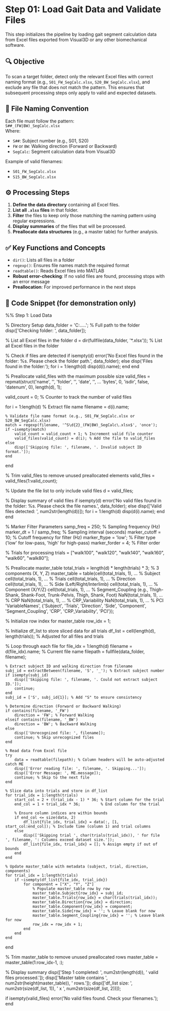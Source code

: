 # Step 01: Load Gait Data and Validate Files

This step initializes the pipeline by loading gait segment calculation data from Excel files exported from Visual3D or any other biomechanical software.

## 🔍 Objective
To scan a target folder, detect only the relevant Excel files with correct naming format (e.g., `S01_FW_SegCalc.xlsx`, `S20_BW_SegCalc.xlsx`), and exclude any file that does not match the pattern. This ensures that subsequent processing steps only apply to valid and expected datasets.

## 📂 File Naming Convention
Each file must follow the pattern:  
`S##_(FW|BW)_SegCalc.xlsx`  
Where:
- `S##`: Subject number (e.g., S01, S20)
- `FW` or `BW`: Walking direction (Forward or Backward)
- `SegCalc`: Segment calculation data from Visual3D

Example of valid filenames:
- `S01_FW_SegCalc.xlsx`
- `S15_BW_SegCalc.xlsx`

## ⚙️ Processing Steps

1. **Define the data directory** containing all Excel files.
2. **List all `.xlsx` files** in that folder.
3. **Filter** the files to keep only those matching the naming pattern using regular expressions.
4. **Display summaries** of the files that will be processed.
5. **Preallocate data structures** (e.g., a master table) for further analysis.

## ✅ Key Functions and Concepts
- `dir()`: Lists all files in a folder
- `regexp()`: Ensures file names match the required format
- `readtable()`: Reads Excel files into MATLAB
- **Robust error-checking**: If no valid files are found, processing stops with an error message
- **Preallocation**: For improved performance in the next steps


## 📌 Code Snippet (for demonstration only)

%% Step 1: Load Data

% Directory Setup
data_folder = 'C:\.....'; % Full path to the folder
disp(['Checking folder: ', data_folder]);

% List all Excel files in the folder
d = dir(fullfile(data_folder, '*.xlsx')); % List all Excel files in the folder

% Check if files are detected
if isempty(d)
    error('No Excel files found in the folder: %s. Please check the folder path.', data_folder);
else
    disp('Files found in the folder:');
    for i = 1:length(d)
        disp(d(i).name);
    end
end

% Preallocate valid_files with the maximum possible size
valid_files = repmat(struct('name', '', 'folder', '', 'date', '', ...
    'bytes', 0, 'isdir', false, 'datenum', 0), length(d), 1);

valid_count = 0; % Counter to track the number of valid files

for i = 1:length(d)
    % Extract file name
    filename = d(i).name;

    % Validate file name format (e.g., S01_FW_SegCalc.xlsx or S20_BW_SegCalc.xlsx)
    match = regexp(filename, '^S\d{2}_(FW|BW)_SegCalc\.xlsx$', 'once');
    if ~isempty(match)
        valid_count = valid_count + 1; % Increment valid file counter
        valid_files(valid_count) = d(i); % Add the file to valid_files
    else
        disp(['Skipping file: ', filename, '. Invalid subject ID format.']);
    end
end

% Trim valid_files to remove unused preallocated elements
valid_files = valid_files(1:valid_count);

% Update the file list to only include valid files
d = valid_files;


% Display summary of valid files
if isempty(d)
    error('No valid files found in the folder: %s. Please check the file names.', data_folder);
else
    disp(['Valid files detected: ', num2str(length(d))]);
    for i = 1:length(d)
        disp(d(i).name);
    end
end

% Marker Filter Parameters
samp_freq = 250;              % Sampling frequency (Hz)
marker_dt = 1 / samp_freq;    % Sampling interval (seconds)
marker_cutoff = 10;           % Cutoff frequency for filter (Hz)
marker_ftype = 'low';         % Filter type ('low' for low-pass, 'high' for high-pass)
marker_forder = 4;            % Filter order

% Trials for processing
trials = ["walk100", "walk120", "walk140", "walk160", "walk60", "walk80"];

% Preallocate master_table
total_trials = length(d) * length(trials) * 3; % 3 components (X, Y, Z)
master_table = table(cell(total_trials, 1), ... % Subject
    cell(total_trials, 1), ... % Trials
    cell(total_trials, 1), ... % Direction
    cell(total_trials, 1), ... % Side (Left/Right/Interlimb)
    cell(total_trials, 1), ... % Component (X/Y/Z)
    cell(total_trials, 1), ... % Segment_Coupling (e.g., Thigh-Shank, Shank-Foot, Trunk-Pelvis, Thigh, Shank, Foot)
    NaN(total_trials, 1), ... % CRP
    NaN(total_trials, 1), ... % CRP_Variability
    NaN(total_trials, 1), ... % PCI
    'VariableNames', {'Subject', 'Trials', 'Direction', 'Side', 'Component', 'Segment_Coupling', 'CRP', 'CRP_Variability', 'PCI'});

% Initialize row index for master_table
row_idx = 1;

% Initialize df_list to store sliced data for all trials
df_list = cell(length(d), length(trials)); % Adjusted for all files and trials

% Loop through each file
for file_idx = 1:length(d)
    filename = d(file_idx).name; % Current file name
    filepath = fullfile(data_folder, filename);

    % Extract subject ID and walking direction from filename
    subj_id = extractBetween(filename, 'S', '_'); % Extract subject number
    if isempty(subj_id)
        disp(['Skipping file: ', filename, '. Could not extract subject ID.']);
        continue;
    end
    subj_id = ['S', subj_id{1}]; % Add "S" to ensure consistency

    % Determine direction (Forward or Backward Walking)
    if contains(filename, '_FW')
        direction = 'FW'; % Forward Walking
    elseif contains(filename, '_BW')
        direction = 'BW'; % Backward Walking
    else
        disp(['Unrecognized file: ', filename]);
        continue; % Skip unrecognized files
    end

    % Read data from Excel file
    try
        data = readtable(filepath); % Column headers will be auto-adjusted
    catch ME
        disp(['Error reading file: ', filename, '. Skipping...']);
        disp(['Error Message: ', ME.message]);
        continue; % Skip to the next file
    end

    % Slice data into trials and store in df_list
    for trial_idx = 1:length(trials)
        start_col = 2 + (trial_idx - 1) * 36; % Start column for the trial
        end_col = 1 + trial_idx * 36;         % End column for the trial

        % Ensure column indices are within bounds
        if end_col <= size(data, 2)
            df_list{file_idx, trial_idx} = data(:, [1, start_col:end_col]); % Include time (column 1) and trial columns
        else
            disp(['Skipping trial ', char(trials(trial_idx)), ' for file ', filename, ': Columns exceed dataset size.']);
            df_list{file_idx, trial_idx} = []; % Assign empty if out of bounds
        end
    end

    % Update master_table with metadata (subject, trial, direction, components)
    for trial_idx = 1:length(trials)
        if ~isempty(df_list{file_idx, trial_idx})
            for component = ["X", "Y", "Z"]
                % Populate master_table row by row
                master_table.Subject{row_idx} = subj_id;
                master_table.Trials{row_idx} = char(trials(trial_idx));
                master_table.Direction{row_idx} = direction;
                master_table.Component{row_idx} = component;
                master_table.Side{row_idx} = ''; % Leave blank for now
                master_table.Segment_Coupling{row_idx} = ''; % Leave blank for now
                row_idx = row_idx + 1;
            end
        end
    end
end

% Trim master_table to remove unused preallocated rows
master_table = master_table(1:row_idx-1, :);

% Display summary
disp(['Step 1 completed: ', num2str(length(d)), ' valid files processed.']);
disp(['Master table contains ', num2str(height(master_table)), ' rows.']);
disp(['df_list size: ', num2str(size(df_list, 1)), ' x ', num2str(size(df_list, 2))]);

if isempty(valid_files)
    error('No valid files found. Check your filenames.');
end
